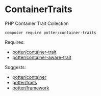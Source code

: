 # ContainerTraits
PHP Container Trait Collection

`composer require potter/container-traits`

Requires:
 * [potter/container-trait](https://github.com/jaypotter/ContainerTrait)
 * [potter/container-aware-trait](https://github.com/jaypotter/ContainerAwareTrait)

Suggests:
 * [potter/container](https://github.com/jaypotter/Container)
 * [potter/traits](https://github.com/jaypotter/Traits)
 * [potter/framework](https://github.com/jaypotter/Framework)
